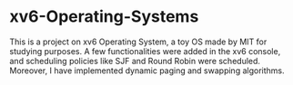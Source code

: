 # xv6-Operating-Systems

This is a project on xv6 Operating System, a toy OS made by MIT for studying purposes. A few functionalities were added in the xv6 console, and scheduling policies like SJF and Round Robin were scheduled. Moreover, I have implemented dynamic paging and swapping algorithms.
